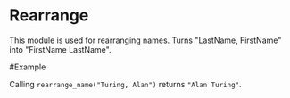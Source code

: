 Rearrange
=========

This module is used for rearranging names.
Turns "LastName, FirstName" into "FirstName LastName".

#Example

Calling `rearrange_name("Turing, Alan")` returns `"Alan Turing"`.
